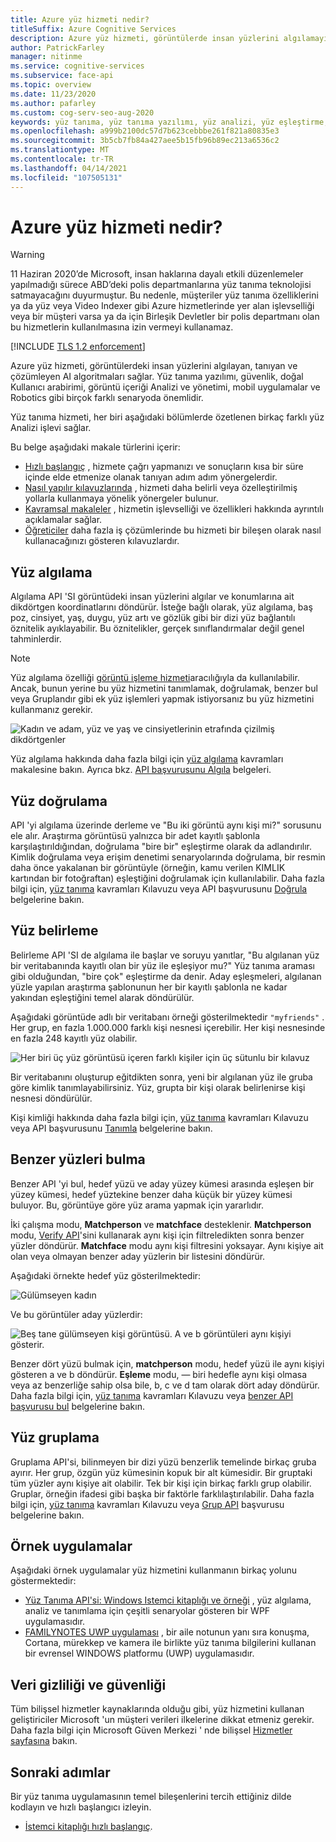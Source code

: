 ```yaml
---
title: Azure yüz hizmeti nedir?
titleSuffix: Azure Cognitive Services
description: Azure yüz hizmeti, görüntülerde insan yüzlerini algılamayı, tanımasını ve analiz etmek için kullandığınız AI algoritmalarını sağlar.
author: PatrickFarley
manager: nitinme
ms.service: cognitive-services
ms.subservice: face-api
ms.topic: overview
ms.date: 11/23/2020
ms.author: pafarley
ms.custom: cog-serv-seo-aug-2020
keywords: yüz tanıma, yüz tanıma yazılımı, yüz analizi, yüz eşleştirme, yüz tanıma uygulaması, görüntüye göre arama, yüz tanıma arama
ms.openlocfilehash: a999b2100dc57d7b623cebbbe261f821a80835e3
ms.sourcegitcommit: 3b5cb7fb84a427aee5b15fb96b89ec213a6536c2
ms.translationtype: MT
ms.contentlocale: tr-TR
ms.lasthandoff: 04/14/2021
ms.locfileid: "107505131"
---
```

# <a name="what-is-the-azure-face-service"></a>Azure yüz hizmeti nedir?

> [!WARNING]
> 11 Haziran 2020’de Microsoft, insan haklarına dayalı etkili düzenlemeler yapılmadığı sürece ABD’deki polis departmanlarına yüz tanıma teknolojisi satmayacağını duyurmuştur. Bu nedenle, müşteriler yüz tanıma özelliklerini ya da yüz veya Video Indexer gibi Azure hizmetlerinde yer alan işlevselliği veya bir müşteri varsa ya da için Birleşik Devletler bir polis departmanı olan bu hizmetlerin kullanılmasına izin vermeyi kullanamaz.

[!INCLUDE [TLS 1.2 enforcement](../../../includes/cognitive-services-tls-announcement.md)]

Azure yüz hizmeti, görüntülerdeki insan yüzlerini algılayan, tanıyan ve çözümleyen AI algoritmaları sağlar. Yüz tanıma yazılımı, güvenlik, doğal Kullanıcı arabirimi, görüntü içeriği Analizi ve yönetimi, mobil uygulamalar ve Robotics gibi birçok farklı senaryoda önemlidir.

Yüz tanıma hizmeti, her biri aşağıdaki bölümlerde özetlenen birkaç farklı yüz Analizi işlevi sağlar.

Bu belge aşağıdaki makale türlerini içerir:
* [Hızlı başlangıç](./Quickstarts/client-libraries.md) , hizmete çağrı yapmanızı ve sonuçların kısa bir süre içinde elde etmenize olanak tanıyan adım adım yönergelerdir. 
* [Nasıl yapılır kılavuzlarında](./Face-API-How-to-Topics/HowtoDetectFacesinImage.md) , hizmeti daha belirli veya özelleştirilmiş yollarla kullanmaya yönelik yönergeler bulunur.
* [Kavramsal makaleler](./concepts/face-detection.md) , hizmetin işlevselliği ve özellikleri hakkında ayrıntılı açıklamalar sağlar.
* [Öğreticiler](./enrollment-overview.md) daha fazla iş çözümlerinde bu hizmeti bir bileşen olarak nasıl kullanacağınızı gösteren kılavuzlardır.

## <a name="face-detection"></a>Yüz algılama

Algılama API 'SI görüntüdeki insan yüzlerini algılar ve konumlarına ait dikdörtgen koordinatlarını döndürür. İsteğe bağlı olarak, yüz algılama, baş poz, cinsiyet, yaş, duygu, yüz artı ve gözlük gibi bir dizi yüz bağlantılı öznitelik ayıklayabilir. Bu öznitelikler, gerçek sınıflandırmalar değil genel tahminlerdir. 

> [!NOTE]
> Yüz algılama özelliği [görüntü işleme hizmeti](../computer-vision/overview.md)aracılığıyla da kullanılabilir. Ancak, bunun yerine bu yüz hizmetini tanımlamak, doğrulamak, benzer bul veya Gruplandır gibi ek yüz işlemleri yapmak istiyorsanız bu yüz hizmetini kullanmanız gerekir.

![Kadın ve adam, yüz ve yaş ve cinsiyetlerinin etrafında çizilmiş dikdörtgenler](./Images/Face.detection.jpg)

Yüz algılama hakkında daha fazla bilgi için [yüz algılama](concepts/face-detection.md) kavramları makalesine bakın. Ayrıca bkz. [API başvurusunu Algıla](https://westus.dev.cognitive.microsoft.com/docs/services/563879b61984550e40cbbe8d/operations/563879b61984550f30395236) belgeleri.

## <a name="face-verification"></a>Yüz doğrulama

API 'yi algılama üzerinde derleme ve "Bu iki görüntü aynı kişi mi?" sorusunu ele alır. Araştırma görüntüsü yalnızca bir adet kayıtlı şablonla karşılaştırıldığından, doğrulama "bire bir" eşleştirme olarak da adlandırılır. Kimlik doğrulama veya erişim denetimi senaryolarında doğrulama, bir resmin daha önce yakalanan bir görüntüyle (örneğin, kamu verilen KIMLIK kartından bir fotoğraftan) eşleştiğini doğrulamak için kullanılabilir. Daha fazla bilgi için, [yüz tanıma](concepts/face-recognition.md) kavramları Kılavuzu veya API başvurusunu [Doğrula](https://westus.dev.cognitive.microsoft.com/docs/services/563879b61984550e40cbbe8d/operations/563879b61984550f3039523a) belgelerine bakın.

## <a name="face-identification"></a>Yüz belirleme

Belirleme API 'SI de algılama ile başlar ve soruyu yanıtlar, "Bu algılanan yüz bir veritabanında kayıtlı olan bir yüz ile eşleşiyor mu?" Yüz tanıma araması gibi olduğundan, "bire çok" eşleştirme da denir. Aday eşleşmeleri, algılanan yüzle yapılan araştırma şablonunun her bir kayıtlı şablonla ne kadar yakından eşleştiğini temel alarak döndürülür.

Aşağıdaki görüntüde adlı bir veritabanı örneği gösterilmektedir `"myfriends"` . Her grup, en fazla 1.000.000 farklı kişi nesnesi içerebilir. Her kişi nesnesinde en fazla 248 kayıtlı yüz olabilir.

![Her biri üç yüz görüntüsü içeren farklı kişiler için üç sütunlu bir kılavuz](./Images/person.group.clare.jpg)

Bir veritabanını oluşturup eğitdikten sonra, yeni bir algılanan yüz ile gruba göre kimlik tanımlayabilirsiniz. Yüz, grupta bir kişi olarak belirlenirse kişi nesnesi döndürülür.

Kişi kimliği hakkında daha fazla bilgi için, [yüz tanıma](concepts/face-recognition.md) kavramları Kılavuzu veya API başvurusunu [Tanımla](https://westus.dev.cognitive.microsoft.com/docs/services/563879b61984550e40cbbe8d/operations/563879b61984550f30395239) belgelerine bakın.

## <a name="find-similar-faces"></a>Benzer yüzleri bulma

Benzer API 'yi bul, hedef yüzü ve aday yüzey kümesi arasında eşleşen bir yüzey kümesi, hedef yüztekine benzer daha küçük bir yüzey kümesi buluyor. Bu, görüntüye göre yüz arama yapmak için yararlıdır. 

İki çalışma modu, **Matchperson** ve **matchface** desteklenir. **Matchperson** modu, [Verify API](https://westus.dev.cognitive.microsoft.com/docs/services/563879b61984550e40cbbe8d/operations/563879b61984550f3039523a)'sini kullanarak aynı kişi için filtreledikten sonra benzer yüzler döndürür. **Matchface** modu aynı kişi filtresini yoksayar. Aynı kişiye ait olan veya olmayan benzer aday yüzlerin bir listesini döndürür.

Aşağıdaki örnekte hedef yüz gösterilmektedir:

![Gülümseyen kadın](./Images/FaceFindSimilar.QueryFace.jpg)

Ve bu görüntüler aday yüzlerdir:

![Beş tane gülümseyen kişi görüntüsü. A ve b görüntüleri aynı kişiyi gösterir.](./Images/FaceFindSimilar.Candidates.jpg)

Benzer dört yüzü bulmak için, **matchperson** modu, hedef yüzü ile aynı kişiyi gösteren a ve b döndürür. **Eşleme** modu, &mdash; biri hedefle aynı kişi olmasa veya az benzerliğe sahip olsa bile, b, c ve d tam olarak dört aday döndürür. Daha fazla bilgi için, [yüz tanıma](concepts/face-recognition.md) kavramları Kılavuzu veya [benzer API başvurusu bul](https://westus.dev.cognitive.microsoft.com/docs/services/563879b61984550e40cbbe8d/operations/563879b61984550f30395237) belgelerine bakın.

## <a name="face-grouping"></a>Yüz gruplama

Gruplama API'si, bilinmeyen bir dizi yüzü benzerlik temelinde birkaç gruba ayırır. Her grup, özgün yüz kümesinin kopuk bir alt kümesidir. Bir gruptaki tüm yüzler aynı kişiye ait olabilir. Tek bir kişi için birkaç farklı grup olabilir. Gruplar, örneğin ifadesi gibi başka bir faktörle farklılaştırılabilir. Daha fazla bilgi için, [yüz tanıma](concepts/face-recognition.md) kavramları Kılavuzu veya [Grup API](https://westus.dev.cognitive.microsoft.com/docs/services/563879b61984550e40cbbe8d/operations/563879b61984550f30395238) başvurusu belgelerine bakın.


## <a name="sample-apps"></a>Örnek uygulamalar

Aşağıdaki örnek uygulamalar yüz hizmetini kullanmanın birkaç yolunu göstermektedir:

- [Yüz Tanıma API'si: Windows Istemci kitaplığı ve örneği](https://github.com/Microsoft/Cognitive-Face-Windows) , yüz algılama, analiz ve tanımlama için çeşitli senaryolar gösteren bir WPF uygulamasıdır.
- [FAMILYNOTES UWP uygulaması](https://github.com/Microsoft/Windows-appsample-familynotes) , bir aile notunun yanı sıra konuşma, Cortana, mürekkep ve kamera ile birlikte yüz tanıma bilgilerini kullanan bir evrensel WINDOWS platformu (UWP) uygulamasıdır.

## <a name="data-privacy-and-security"></a>Veri gizliliği ve güvenliği

Tüm bilişsel hizmetler kaynaklarında olduğu gibi, yüz hizmetini kullanan geliştiriciler Microsoft 'un müşteri verileri ilkelerine dikkat etmeniz gerekir. Daha fazla bilgi için Microsoft Güven Merkezi ' nde bilişsel [Hizmetler sayfasına](https://www.microsoft.com/trustcenter/cloudservices/cognitiveservices) bakın.

## <a name="next-steps"></a>Sonraki adımlar

Bir yüz tanıma uygulamasının temel bileşenlerini tercih ettiğiniz dilde kodlayın ve hızlı başlangıcı izleyin.

- [İstemci kitaplığı hızlı başlangıç](quickstarts/client-libraries.md).
